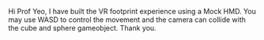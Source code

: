 Hi Prof Yeo, I have built the VR footprint experience using a Mock HMD. You may use WASD to control the movement and the camera can collide with the cube and sphere gameobject. Thank you.
